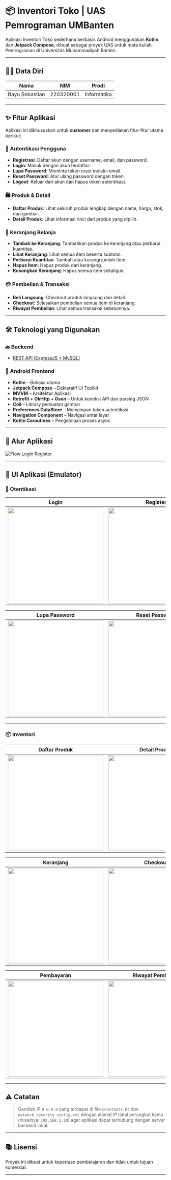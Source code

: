 # 📦 Inventori Toko | UAS Pemrograman UMBanten

Aplikasi Inventori Toko sederhana berbasis Android menggunakan **Kotlin** dan **Jetpack Compose**, dibuat sebagai proyek UAS untuk mata kuliah Pemrograman di Universitas Muhammadiyah Banten.

---

## 🧑‍💻 Data Diri

| Nama           | NIM         | Prodi       |
|----------------|-------------|-------------|
| Bayu Sebastian | 220320001   | Informatika |

---

## ✨ Fitur Aplikasi

Aplikasi ini dikhususkan untuk **customer** dan menyediakan fitur-fitur utama berikut:

### 🔐 Autentikasi Pengguna
- **Registrasi**: Daftar akun dengan username, email, dan password.
- **Login**: Masuk dengan akun terdaftar.
- **Lupa Password**: Meminta token reset melalui email.
- **Reset Password**: Atur ulang password dengan token.
- **Logout**: Keluar dari akun dan hapus token autentikasi.

### 🛍️ Produk & Detail
- **Daftar Produk**: Lihat seluruh produk lengkap dengan nama, harga, stok, dan gambar.
- **Detail Produk**: Lihat informasi rinci dari produk yang dipilih.

### 🛒 Keranjang Belanja
- **Tambah ke Keranjang**: Tambahkan produk ke keranjang atau perbarui kuantitas.
- **Lihat Keranjang**: Lihat semua item beserta subtotal.
- **Perbarui Kuantitas**: Tambah atau kurangi jumlah item.
- **Hapus Item**: Hapus produk dari keranjang.
- **Kosongkan Keranjang**: Hapus semua item sekaligus.

### 💳 Pembelian & Transaksi
- **Beli Langsung**: Checkout produk langsung dari detail.
- **Checkout**: Selesaikan pembelian semua item di keranjang.
- **Riwayat Pembelian**: Lihat semua transaksi sebelumnya.

---

## 🛠️ Teknologi yang Digunakan

### 🔙 Backend
- [REST API (ExpressJS + MySQL)](https://github.com/BAYBAS00/inventoriToko-api.git)

### 📱 Android Frontend
- **Kotlin** – Bahasa utama
- **Jetpack Compose** – Deklaratif UI Toolkit
- **MVVM** – Arsitektur Aplikasi
- **Retrofit + OkHttp + Gson** – Untuk koneksi API dan parsing JSON
- **Coil** – Library pemuatan gambar
- **Preferences DataStore** – Menyimpan token autentikasi
- **Navigation Component** – Navigasi antar layar
- **Kotlin Coroutines** – Pengelolaan proses async

---

## 🔑 Alur Aplikasi

<img src="ss/UAS-PEMROGRAMAN-4.drawio.png" alt="Flow Login Register" />

---

## 📱 UI Aplikasi (Emulator)

### 🔐 Otentikasi

| Login | Register |
|-------|----------|
| <img src="ss/login.png" width="300"/> | <img src="ss/regis.png" width="300"/> |

| Lupa Password | Reset Password |
|---------------|----------------|
| <img src="ss/lupa-pass.png" width="300"/> | <img src="ss/reset-pass.png" width="300"/> |

---

### 📦 Inventori

| Daftar Produk | Detail Produk |
|---------------|---------------|
| <img src="ss/daftar-produk.png" width="300"/> | <img src="ss/detail-produk.png" width="300"/> |

| Keranjang | Checkout |
|-----------|----------|
| <img src="ss/keranjang.png" width="300"/> | <img src="ss/cekot.png" width="300"/> |

| Pembayaran | Riwayat Pembelian |
|------------|-------------------|
| <img src="ss/pembayaran.png" width="300"/> | <img src="ss/riwayat-beli.png" width="300"/> |

---

## ⚠️ Catatan

> Gantilah IP `0.0.0.0` yang terdapat di file `Constants.kt` dan `network_security_config.xml` dengan alamat IP lokal perangkat kamu (misalnya: `192.168.1.10`) agar aplikasi dapat terhubung dengan server backend lokal.

---

## 📚 Lisensi

Proyek ini dibuat untuk keperluan pembelajaran dan tidak untuk tujuan komersial.

---